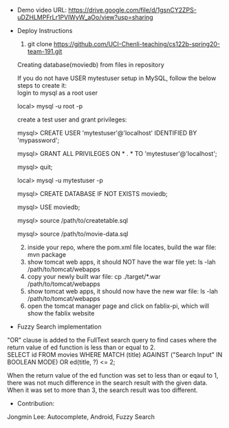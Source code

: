 - Demo video URL: https://drive.google.com/file/d/1gsnCY2ZPS-uDZHLMPFrLr1PVlWyW_aOo/view?usp=sharing

- Deploy Instructions
    1. git clone https://github.com/UCI-Chenli-teaching/cs122b-spring20-team-191.git
    
    Creating database(moviedb) from files in repository
    
    If you do not have USER mytestuser setup in MySQL, follow the below steps to create it:\
    login to mysql as a root user

    local> mysql -u root -p
    
    create a test user and grant privileges:

    mysql> CREATE USER 'mytestuser'@'localhost' IDENTIFIED BY 'mypassword';
    
    mysql> GRANT ALL PRIVILEGES ON * . * TO 'mytestuser'@'localhost';
    
    mysql> quit;
    
    local> mysql -u mytestuser -p
    
    mysql> CREATE DATABASE IF NOT EXISTS moviedb;
    
    mysql> USE moviedb;
    
    mysql> source /path/to/createtable.sql 
    
    mysql> source /path/to/movie-data.sql
    

    2. inside your repo, where the pom.xml file locates, build the war file:
    mvn package
    3. show tomcat web apps, it should NOT have the war file yet:
    ls -lah /path/to/tomcat/webapps
    4. copy your newly built war file:
    cp ./target/*.war /path/to/tomcat/webapps
    5. show tomcat web apps, it should now have the new war file:
    ls -lah /path/to/tomcat/webapps
    6. open the tomcat manager page and click on fablix-pi, which will show the fablix website
    
    

- Fuzzy Search implementation  
  
"OR" clause is added to the FullText search query to find cases where the return value of ed function is less than or equal to 2.  
SELECT id FROM movies WHERE MATCH (title) AGAINST ("Search Input" IN BOOLEAN MODE) OR ed(title, ?) <= 2;  
  
When the return value of the ed function was set to less than or eqaul to 1, there was not much difference in the search result with the given data. When it was set to more than 3, the search result was too different.  
   
- Contribution:

Jongmin Lee: Autocomplete, Android, Fuzzy Search
